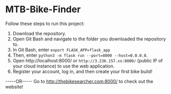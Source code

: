 # MTB-Bike-Finder


Follow these steps to run this project:
1. Download the repository.
2. Open Git Bash and navigate to the folder you downloaded the repository to.
3. In Git Bash, enter `export FLASK_APP=flask_app`
4. Then, enter `python3 -m flask run --port=8000 --host=0.0.0.0`.
5. Open http://localhost:8000/ or `http://3.236.157.xx:8000/` (public IP of your cloud instance) to use the web application.
6. Register your account, log in, and then create your first bike build! 

-----OR-----
Go to http://thebikesearcher.com:8000/ to check out the website!
